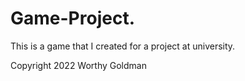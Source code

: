 # Game-Project. 
This is a game that I created for a project at university.  
  
Copyright 2022 Worthy Goldman
